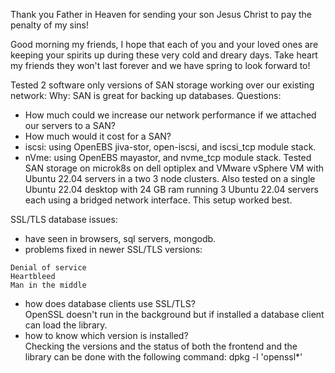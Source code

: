 Thank you Father in Heaven for sending your son Jesus Christ to pay the penalty of my sins!

Good morning my friends,
I hope that each of you and your loved ones are keeping your spirits up during these very cold and dreary days. Take heart my friends they won't last forever and we have spring to look forward to!

Tested 2 software only versions of SAN storage working over our existing network:
Why: SAN is great for backing up databases. 
Questions: 
- How much could we increase our network performance if we attached our servers to a SAN?
- How much would it cost for a SAN?
- iscsi: using OpenEBS jiva-stor, open-iscsi, and iscsi_tcp module stack.
- nVme: using OpenEBS mayastor, and nvme_tcp module stack.
Tested SAN storage on microk8s on dell optiplex and VMware vSphere VM with Ubuntu 22.04 servers in a two 3 node clusters.
Also tested on a single Ubuntu 22.04 desktop with 24 GB ram running 3 Ubuntu 22.04 servers each using a bridged network interface. This setup worked best.

SSL/TLS database issues:
- have seen in browsers, sql servers, mongodb.  
- problems fixed in newer SSL/TLS versions:  
```
Denial of service
Heartbleed
Man in the middle
```
- how does database clients use SSL/TLS?  
OpenSSL doesn't run in the background but if installed a database client can load the library.
- how to know which version is installed?  
Checking the versions and the status of both the frontend and the library can be done with the following command:
dpkg -l 'openssl*'


